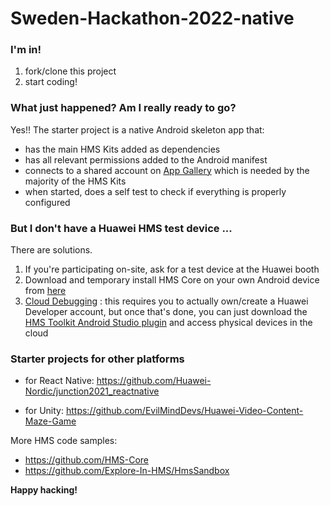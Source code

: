 # Sweden-Hackathon-2022-native

### I'm in!

1. fork/clone this project
2. start coding!



### What just happened? Am I really ready to go?

Yes!! The starter project is a native Android skeleton app that:

- has the main HMS Kits added as dependencies 
- has all relevant permissions added to the Android manifest
- connects to a shared account on [App Gallery](https://consumer.huawei.com/en/mobileservices/appgallery/) which is needed by the majority of the HMS Kits
- when started, does a self test to check if everything is properly configured

### But I don't have a Huawei HMS test device ...

There are solutions.

1. If you're participating on-site, ask for a test device at the Huawei booth
2. Download and temporary install HMS Core on your own Android device from [here](https://appgallery.cloud.huawei.com/appdl/C10132067)
3. [Cloud Debugging](https://developer.huawei.com/consumer/en/doc/development/Tools-Guides/CloudDebugging-introduction) : this requires you to actually own/create a Huawei Developer account, but once that's done, you can just download the [HMS Toolkit Android Studio plugin](https://developer.huawei.com/consumer/en/doc/development/Tools-Guides/installation-0000001050145206) and access physical devices in the cloud



### Starter projects for other platforms

- for React Native: https://github.com/Huawei-Nordic/junction2021_reactnative

- for Unity: https://github.com/EvilMindDevs/Huawei-Video-Content-Maze-Game 

More HMS code samples:

- https://github.com/HMS-Core 
- https://github.com/Explore-In-HMS/HmsSandbox


**Happy hacking!**
